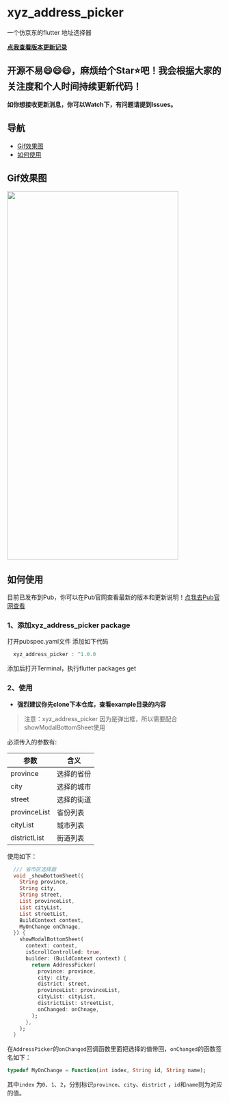 # xyz_address_picker

一个仿京东的flutter 地址选择器

**<u>[点我查看版本更新记录](https://pub.flutter-io.cn/packages/gzx_dropdown_menu#-changelog-tab-)</u>**

## 开源不易😄😄😄，麻烦给个Star⭐️吧！我会根据大家的关注度和个人时间持续更新代码！
**如你想接收更新消息，你可以Watch下，有问题请提到Issues。**


## 导航
- [Gif效果图](#Gif效果图)
- [如何使用](#如何使用)


## Gif效果图

<a target="_blank" rel="noopener noreferrer" href="https://i.loli.net/2020/07/16/Y5rDLqWZUd2X3yw.gif"><img src="https://i.loli.net/2020/07/16/Y5rDLqWZUd2X3yw.gif" width="400" height="860" align="center" style="max-width:100%;"></a>

## 如何使用
目前已发布到Pub，你可以在Pub官网查看最新的版本和更新说明！[点我去Pub官网查看](https://pub.flutter-io.cn/packages/gzx_dropdown_menu)
### 1、添加xyz_address_picker package
打开pubspec.yaml文件
添加如下代码
``` dart
  xyz_address_picker : ^1.0.0
```
添加后打开Terminal，执行flutter packages get

### 2、使用
- **强烈建议你先clone下本仓库，查看example目录的内容**

> 注意：xyz_address_picker 因为是弹出框，所以需要配合showModalBottomSheet使用

必须传入的参数有:

| 参数         | 含义       |
| ------------ | ---------- |
| province     | 选择的省份 |
| city         | 选择的城市 |
| street       | 选择的街道 |
| provinceList | 省份列表   |
| cityList     | 城市列表   |
| districtList | 街道列表   |


使用如下：
```dart
  /// 省市区选择器
  void _showBottomSheet({
    String province,
    String city,
    String street,
    List provinceList,
    List cityList,
    List streetList,
    BuildContext context,
    MyOnChange onChnage,
  }) {
    showModalBottomSheet(
      context: context,
      isScrollControlled: true,
      builder: (BuildContext context) {
        return AddressPicker(
          province: province,
          city: city,
          district: street,
          provinceList: provinceList,
          cityList: cityList,
          districtList: streetList,
          onChanged: onChnage,
        );
      },
    );
  }
```
在`AddressPicker`的`onChanged`回调函数里面把选择的值带回，`onChanged`的函数签名如下：
```dart
typedef MyOnChange = Function(int index, String id, String name);
```
其中`index` 为`0`、`1`、`2`，分别标识`province`、`city`、`district` ，`id`和`name`则为对应的值。
